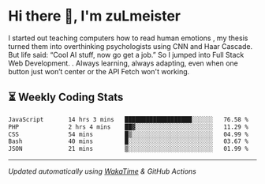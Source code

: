 # Hi there 👋, I'm zuLmeister

I started out teaching computers how to read human emotions , my thesis turned them into overthinking psychologists using CNN and Haar Cascade.
But life said: “Cool AI stuff, now go get a job.” So I jumped into Full Stack Web Development. .
Always learning, always adapting, even when one button just won’t center or the API Fetch won't working.

## ⏳ Weekly Coding Stats
<!--START_SECTION:waka-->

```txt
JavaScript       14 hrs 3 mins   ███████████████████░░░░░░   76.58 %
PHP              2 hrs 4 mins    ██▓░░░░░░░░░░░░░░░░░░░░░░   11.29 %
CSS              54 mins         █▒░░░░░░░░░░░░░░░░░░░░░░░   04.99 %
Bash             40 mins         █░░░░░░░░░░░░░░░░░░░░░░░░   03.67 %
JSON             21 mins         ▒░░░░░░░░░░░░░░░░░░░░░░░░   01.99 %
```

<!--END_SECTION:waka-->

---
*Updated automatically using [WakaTime](https://wakatime.com/) & GitHub Actions*
